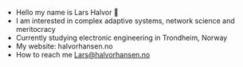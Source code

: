 - Hello my name is Lars Halvor 👋
- I am interested in complex adaptive systems, network science and meritocracy
- Currently studying electronic engineering in Trondheim, Norway
- My website: halvorhansen.no
- How to reach me Lars@halvorhansen.no

<!---
Larshalvorhansen/Larshalvorhansen is a ✨ special ✨ repository because its `README.md` (this file) appears on your GitHub profile.
You can click the Preview link to take a look at your changes.
--->
